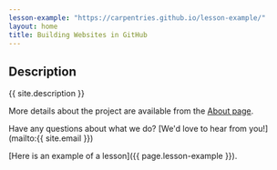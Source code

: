 ```yaml
---
lesson-example: "https://carpentries.github.io/lesson-example/"
layout: home
title: Building Websites in GitHub
---
```


## Description
{{ site.description }}

More details about the project are available from the [About page](about).

Have any questions about what we do? [We'd love to hear from you!](mailto:{{ site.email }})

[Here is an example of a lesson]({{ page.lesson-example }}).

